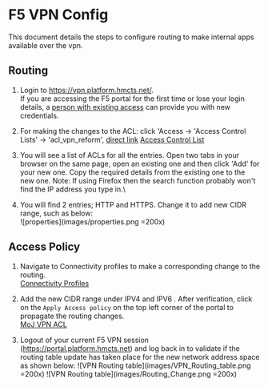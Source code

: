 # F5 VPN Config

This document details the steps to configure routing to make internal apps available over the vpn.

## Routing

1. Login to <https://vpn.platform.hmcts.net/>.\
If you are accessing the F5 portal for the first time or lose your login details, a [person with existing access](accounts.md) can provide you with new credentials.

2. For making the changes to the ACL: click 'Access → 'Access Control Lists' → 'acl_vpn_reform', [direct link](vpn.platform.hmcts.net/tmui/Control/jspmap/tmui/accessctrl/acls/properties.jsp?name=/Common/acl_vpn_reform)
[Access Control List](https://vpn.platform.hmcts.net/tmui/Control/jspmap/tmui/accessctrl/acls/properties.jsp?name=/Common/acl_vpn_reform)

3. You will see a list of ACLs for all the entries. Open two tabs in your browser on the same page, open an existing one and then click 'Add' for your new one. Copy the required details from the existing one to the new one.
Note: If using Firefox then the search function probably won't find the IP address you type in.\

4. You will find 2 entries; HTTP and HTTPS. Change it to add new CIDR range, such as below:\
![properties](images/properties.png =200x)

## Access Policy

1. Navigate to Connectivity profiles to make a corresponding change to the routing.\
[Connectivity Profiles](https://vpn.platform.hmcts.net/tmui/tmui/util/ajax/app.jsp?appId=apps.AccessPolicy.perclientpolicy)

2. Add the new CIDR range under IPV4 and IPV6 . After verification, click on the `Apply Access policy` on the top left corner of the portal to propagate the routing changes.\
[MoJ VPN ACL](https://vpn.platform.hmcts.net/tmui/Control/jspmap/tmui/remconnectivity/nwaccessresources/l2_settings.jsp?name=/Common/netacl_mojvpn&type=1)

3. Logout of your current F5 VPN session (https://portal.platform.hmcts.net) and log back in to validate if the routing table update has taken place for the new network address space as shown below:
![VPN Routing table](images/VPN_Routing_table.png =200x)
![VPN Routing table](images/Routing_Change.png =200x)